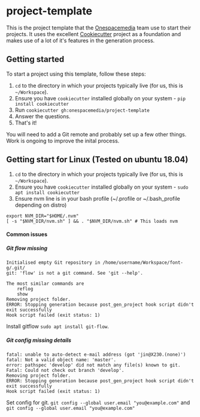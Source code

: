 # project-template

This is the project template that the [Onespacemedia](http://www.onespacemedia.com) team use to start their projects. It uses the excellent [Cookiecutter](https://github.com/audreyr/cookiecutter) project as a foundation and makes use of a lot of it's features in the generation process.

## Getting started

To start a project using this template, follow these steps:

1. `cd` to the directory in which your projects typically live (for us, this is `~/Workspace`).
2. Ensure you have `cookiecutter` installed globally on your system - ```pip install cookiecutter```
3. Run `cookiecutter gh:onespacemedia/project-template`
4. Answer the questions.
5. That's it!

You will need to add a Git remote and probably set up a few other things. Work is ongoing to improve the inital process.


## Getting start for Linux (Tested on ubuntu 18.04)

1. `cd` to the directory in which your projects typically live (for us, this is `~/Workspace`).
2. Ensure you have `cookiecutter` installed globally on your system - ```sudo apt install cookiecutter```
3. Ensure nvm line is in your bash profile (~/.profile or ~/.bash_profile depending on distro)

```
export NVM_DIR="$HOME/.nvm"
[ -s "$NVM_DIR/nvm.sh" ] && . "$NVM_DIR/nvm.sh" # This loads nvm
```

#### Common issues

##### Git flow missing

```
Initialised empty Git repository in /home/username/Workspace/font-g/.git/
git: 'flow' is not a git command. See 'git --help'.

The most similar commands are
	reflog
	show
Removing project folder.
ERROR: Stopping generation because post_gen_project hook script didn't exit successfully
Hook script failed (exit status: 1)
```

Install gitflow `sudo apt install git-flow`.

##### Git config missing details

```
fatal: unable to auto-detect e-mail address (got 'jin@X230.(none)')
fatal: Not a valid object name: 'master'.
error: pathspec 'develop' did not match any file(s) known to git.
Fatal: Could not check out branch 'develop'.
Removing project folder.
ERROR: Stopping generation because post_gen_project hook script didn't exit successfully
Hook script failed (exit status: 1)
```

Set config for git. `git config --global user.email "you@example.com"`
and `git config --global user.email "you@example.com"`
